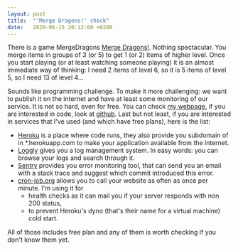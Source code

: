 ```yaml
---
layout: post
title:  "'Merge Dragons!' check"
date:   2020-06-15 20:12:00 +0200
---
```


There is a game MergeDragons [Merge Dragons!](https://play.google.com/store/apps/details?id=com.gramgames.mergedragons&hl=pl). Nothing spectacular. You merge items in groups of 3 (or 5) to get 1 (or 2) items of higher level. Once you start playing (or at least watching someone playing) it is an almost immediate way of thinking: I need 2 items of level 6, so it is 5 items of level 5, so I need 13 of level 4... 

Sounds like programming challenge. To make it more challenging: we want to publish it on the internet and have at least some monitoring of our service. It is not so hard, even for free. You can check [my webpage](http://mdcheck.herokuapp.com/), if you are interested in code, look at [github](https://github.com/wpedrak/md_checker). Last but not least, if you are interested in services that I've used (and which have free plans), here is the list:

- [Heroku](https://www.heroku.com/) is a place where code runs, they also provide you subdomain of in *.herokuapp.com to make your application available from the internet.
- [Loggly](https://www.loggly.com/) gives you a log management system. In easy words: you can browse your logs and search through it.
- [Sentry](https://sentry.io/) provides you error monitoring tool, that can send you an email with a stack trace and suggest which commit introduced this error.
- [cron-job.org](https://cron-job.org/en/) allows you to call your website as often as once per minute. I'm using it for 
  - health checks as it can mail you if your server responds with non 200 status,
  - to prevent Heroku's dyno (that's their name for a virtual machine) cold start.

All of those includes free plan and any of them is worth checking if you don't know them yet.